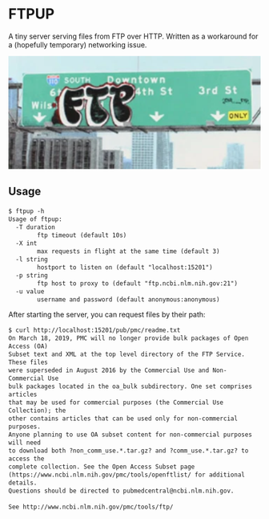 # FTPUP

A tiny server serving files from FTP over HTTP. Written as a workaround for a
(hopefully temporary) networking issue.

![](ftp.png)

## Usage

```
$ ftpup -h
Usage of ftpup:
  -T duration
        ftp timeout (default 10s)
  -X int
        max requests in flight at the same time (default 3)
  -l string
        hostport to listen on (default "localhost:15201")
  -p string
        ftp host to proxy to (default "ftp.ncbi.nlm.nih.gov:21")
  -u value
        username and password (default anonymous:anonymous)
```

After starting the server, you can request files by their path:

```
$ curl http://localhost:15201/pub/pmc/readme.txt
On March 18, 2019, PMC will no longer provide bulk packages of Open Access (OA)
Subset text and XML at the top level directory of the FTP Service. These files
were superseded in August 2016 by the Commercial Use and Non-Commercial Use
bulk packages located in the oa_bulk subdirectory. One set comprises articles
that may be used for commercial purposes (the Commercial Use Collection); the
other contains articles that can be used only for non-commercial purposes.
Anyone planning to use OA subset content for non-commercial purposes will need
to download both ?non_comm_use.*.tar.gz? and ?comm_use.*.tar.gz? to access the
complete collection. See the Open Access Subset page
(https://www.ncbi.nlm.nih.gov/pmc/tools/openftlist/ for additional details.
Questions should be directed to pubmedcentral@ncbi.nlm.nih.gov.

See http://www.ncbi.nlm.nih.gov/pmc/tools/ftp/
```
